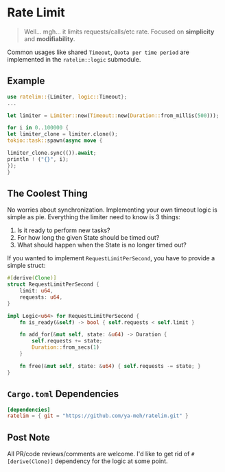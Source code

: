 # Rate Limit

> Well... mgh... it limits requests/calls/etc rate. Focused on **simplicity** and **modifiability**.

Common usages like shared `Timeout`, `Quota per time period` are implemented in the `ratelim::logic` submodule.

## Example

```rust
use ratelim::{Limiter, logic::Timeout};
...

let limiter = Limiter::new(Timeout::new(Duration::from_millis(500)));

for i in 0..100000 {
let limiter_clone = limiter.clone();
tokio::task::spawn(async move {

limiter_clone.sync(()).await;
println ! ("{}", i);
});
}
```

## The Coolest Thing

No worries about synchronization. Implementing your own timeout logic is simple as pie. Everything the limiter need to
know is 3 things:

1. Is it ready to perform new tasks?
2. For how long the given State should be timed out?
3. What should happen when the State is no longer timed out?

If you wanted to implement `RequestLimitPerSecond`, you have to provide a simple struct:

```rust
#[derive(Clone)]
struct RequestLimitPerSecond {
    limit: u64,
    requests: u64,
}

impl Logic<u64> for RequestLimitPerSecond {
    fn is_ready(&self) -> bool { self.requests < self.limit }

    fn add_for(&mut self, state: &u64) -> Duration {
        self.requests += state;
        Duration::from_secs(1)
    }

    fn free(&mut self, state: &u64) { self.requests -= state; }
}
```

## `Cargo.toml` Dependencies

```toml
[dependencies]
ratelim = { git = "https://github.com/ya-meh/ratelim.git" } 
```

## Post Note

All PR/code reviews/comments are welcome. I'd like to get rid of `#[derive(Clone)]` dependency for the logic at some
point.
